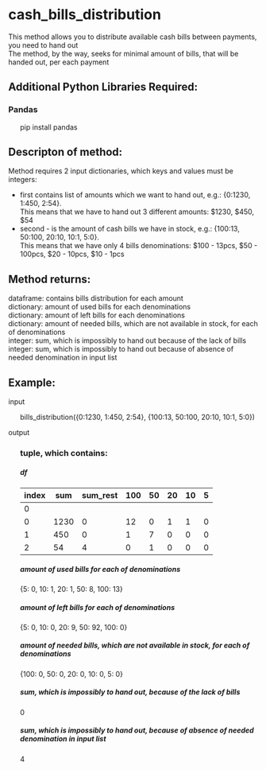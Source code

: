 # cash_bills_distribution
This method allows you to distribute available cash bills between payments, you need to hand out  
The method, by the way, seeks for minimal amount of bills, that will be handed out, per each payment

## Additional Python Libraries Required:
### Pandas
<ul>
       pip install pandas
</ul>

## Descripton of method:
Method requires 2 input dictionaries, which keys and values must be integers: 
- first contains list of amounts which we want to hand out, e.g.: {0:1230, 1:450, 2:54}.  
This means that we have to hand out 3 different amounts: $1230, $450, $54
- second - is the amount of cash bills we have in stock, e.g.: {100:13, 50:100, 20:10, 10:1, 5:0}.  
This means that we have only 4 bills denominations: $100 - 13pcs, $50 - 100pcs, $20 - 10pcs, $10 - 1pcs

## Method returns:
dataframe: contains bills distribution for each amount  
dictionary: amount of used bills for each denominations   
dictionary: amount of left bills for each denominations  
dictionary: amount of needed bills, which are not available in stock, for each of denominations  
integer: sum, which is impossibly to hand out because of the lack of bills  
integer: sum, which is impossibly to hand out because of absence of needed denomination in input list  

## Example:
input <ul> bills_distribution({0:1230, 1:450, 2:54}, {100:13, 50:100, 20:10, 10:1, 5:0}) </ul>

output <ul>
### tuple, which contains:
##### df
index|sum|sum_rest|100|50|20|10|5
---|---|---|---|---|---|---|---
0|||||||
0|1230|0|12|0|1|1|0
1|450|0|1|7|0|0|0  
2|54|4|0|1|0|0|0  

##### amount of used bills for each of denominations
 {5: 0, 10: 1, 20: 1, 50: 8, 100: 13}
##### amount of left bills for each of denominations
 {5: 0, 10: 0, 20: 9, 50: 92, 100: 0}
##### amount of needed bills, which are not available in stock, for each of denominations
 {100: 0, 50: 0, 20: 0, 10: 0, 5: 0}
##### sum, which is impossibly to hand out, because of the lack of bills
 0
##### sum, which is impossibly to hand out, because of absence of needed denomination in input list
 4
 </ul>
